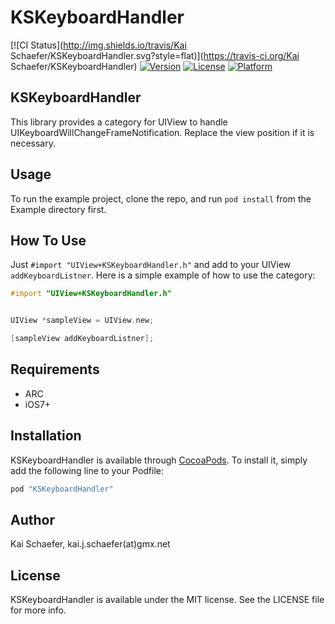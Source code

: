 # KSKeyboardHandler

[![CI Status](http://img.shields.io/travis/Kai Schaefer/KSKeyboardHandler.svg?style=flat)](https://travis-ci.org/Kai Schaefer/KSKeyboardHandler)
[![Version](https://img.shields.io/cocoapods/v/KSKeyboardHandler.svg?style=flat)](http://cocoapods.org/pods/KSKeyboardHandler)
[![License](https://img.shields.io/cocoapods/l/KSKeyboardHandler.svg?style=flat)](http://cocoapods.org/pods/KSKeyboardHandler)
[![Platform](https://img.shields.io/cocoapods/p/KSKeyboardHandler.svg?style=flat)](http://cocoapods.org/pods/KSKeyboardHandler)

## KSKeyboardHandler

This library provides a category for UIView to handle UIKeyboardWillChangeFrameNotification.
Replace the view position if it is necessary.

## Usage

To run the example project, clone the repo, and run `pod install` from the Example directory first.

## How To Use

Just `#import "UIView+KSKeyboardHandler.h"` and add to your UIView `addKeyboardListner`.
Here is a simple example of how to use the category:

```objective-c
#import "UIView+KSKeyboardHandler.h"


UIView *sampleView = UIView.new;    

[sampleView addKeyboardListner];

```

## Requirements
* ARC
* iOS7+

## Installation

KSKeyboardHandler is available through [CocoaPods](http://cocoapods.org). To install
it, simply add the following line to your Podfile:

```ruby
pod "KSKeyboardHandler"
```

## Author

Kai Schaefer, kai.j.schaefer(at)gmx.net

## License

KSKeyboardHandler is available under the MIT license. See the LICENSE file for more info.
